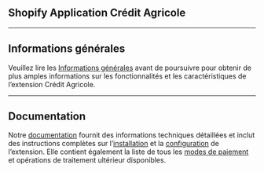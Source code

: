 ## Shopify Application Crédit Agricole

***
## Informations générales
Veuillez lire les [Informations générales](https://github.com/epaiement-up2pay/shopify/wiki/Credit-Agricole-Solution-e-commerce) avant de poursuivre pour obtenir de plus amples informations sur les fonctionnalités et les caractéristiques de l’extension Crédit Agricole.

***
## Documentation
Notre [documentation](https://github.com/epaiement-up2pay/shopify/wiki) fournit des informations techniques détaillées et inclut des instructions complètes sur l’[installation](https://github.com/epaiement-up2pay/shopify/wiki/Instructions-d'installation) et la [configuration](https://github.com/epaiement-up2pay/shopify/wiki/La-Configuration) de l’extension. Elle contient également la liste de tous les [modes de paiement](https://github.com/epaiement-up2pay/shopify/wiki#Modes-de-paiement-supplémentaires) et opérations de traitement ultérieur disponibles.
